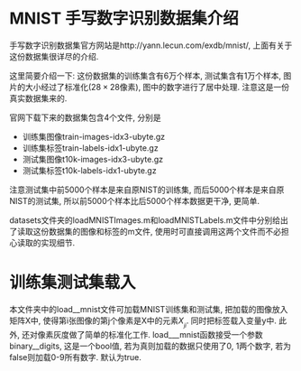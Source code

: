 # MNIST 手写数字识别数据集介绍
手写数字识别数据集官方网站是http://yann.lecun.com/exdb/mnist/, 上面有关于这份数据集很详尽的介绍.

这里简要介绍一下: 这份数据集的训练集含有6万个样本, 测试集含有1万个样本, 图片的大小经过了标准化($28\times28$像素), 图中的数字进行了居中处理. 注意这是一份真实数据集来的.

官网下载下来的数据集包含4个文件, 分别是
* 训练集图像train-images-idx3-ubyte.gz
* 训练集标签train-labels-idx1-ubyte.gz
* 测试集图像t10k-images-idx3-ubyte.gz
* 测试集标签t10k-labels-idx1-ubyte.gz

注意测试集中前5000个样本是来自原NIST的训练集, 而后5000个样本是来自原NIST的测试集, 所以前5000个样本比后5000个样本数据更干净, 更简单.

datasets文件夹的loadMNISTImages.m和loadMNISTLabels.m文件中分别给出了读取这份数据集的图像和标签的m文件, 使用时可直接调用这两个文件而不必担心读取的实现细节.

# 训练集测试集载入
本文件夹中的load__mnist文件可加载MNIST训练集和测试集, 把加载的图像放入矩阵X中, 使得第i张图像的第j个像素是X中的元素$X__{ji}$. 同时把标签载入变量y中. 此外, 还对像素灰度做了简单的标准化工作. load___mnist函数接受一个参数binary__digits, 这是一个bool值, 若为真则加载的数据只使用了0, 1两个数字, 若为false则加载0-9所有数字. 默认为true.
